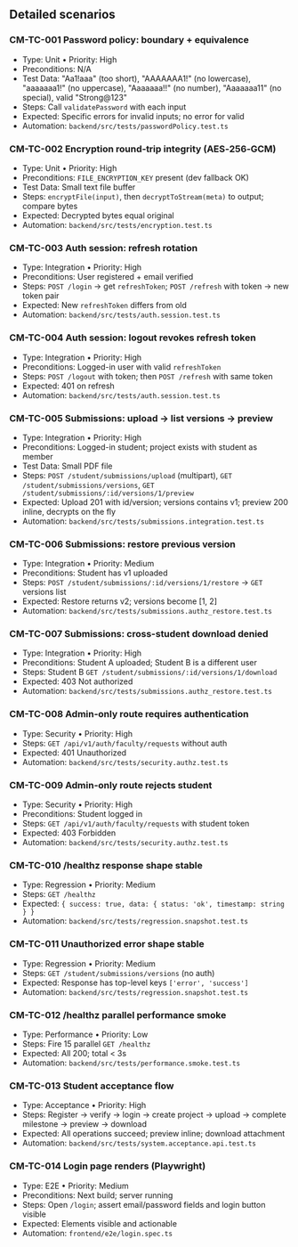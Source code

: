 ## Detailed scenarios

### CM-TC-001 Password policy: boundary + equivalence
- Type: Unit • Priority: High
- Preconditions: N/A
- Test Data: "Aa1!aaa" (too short), "AAAAAAA1!" (no lowercase), "aaaaaaa1!" (no uppercase), "Aaaaaaa!!" (no number), "Aaaaaaa11" (no special), valid "Strong@123"
- Steps: Call `validatePassword` with each input
- Expected: Specific errors for invalid inputs; no error for valid
- Automation: `backend/src/tests/passwordPolicy.test.ts`

### CM-TC-002 Encryption round‑trip integrity (AES‑256‑GCM)
- Type: Unit • Priority: High
- Preconditions: `FILE_ENCRYPTION_KEY` present (dev fallback OK)
- Test Data: Small text file buffer
- Steps: `encryptFile(input)`, then `decryptToStream(meta)` to output; compare bytes
- Expected: Decrypted bytes equal original
- Automation: `backend/src/tests/encryption.test.ts`

### CM-TC-003 Auth session: refresh rotation
- Type: Integration • Priority: High
- Preconditions: User registered + email verified
- Steps: `POST /login` → get `refreshToken`; `POST /refresh` with token → new token pair
- Expected: New `refreshToken` differs from old
- Automation: `backend/src/tests/auth.session.test.ts`

### CM-TC-004 Auth session: logout revokes refresh token
- Type: Integration • Priority: High
- Preconditions: Logged-in user with valid `refreshToken`
- Steps: `POST /logout` with token; then `POST /refresh` with same token
- Expected: 401 on refresh
- Automation: `backend/src/tests/auth.session.test.ts`

### CM-TC-005 Submissions: upload → list versions → preview
- Type: Integration • Priority: High
- Preconditions: Logged-in student; project exists with student as member
- Test Data: Small PDF file
- Steps: `POST /student/submissions/upload` (multipart), `GET /student/submissions/versions`, `GET /student/submissions/:id/versions/1/preview`
- Expected: Upload 201 with id/version; versions contains v1; preview 200 inline, decrypts on the fly
- Automation: `backend/src/tests/submissions.integration.test.ts`

### CM-TC-006 Submissions: restore previous version
- Type: Integration • Priority: Medium
- Preconditions: Student has v1 uploaded
- Steps: `POST /student/submissions/:id/versions/1/restore` → `GET` versions list
- Expected: Restore returns v2; versions become [1, 2]
- Automation: `backend/src/tests/submissions.authz_restore.test.ts`

### CM-TC-007 Submissions: cross-student download denied
- Type: Integration • Priority: High
- Preconditions: Student A uploaded; Student B is a different user
- Steps: Student B `GET /student/submissions/:id/versions/1/download`
- Expected: 403 Not authorized
- Automation: `backend/src/tests/submissions.authz_restore.test.ts`

### CM-TC-008 Admin-only route requires authentication
- Type: Security • Priority: High
- Steps: `GET /api/v1/auth/faculty/requests` without auth
- Expected: 401 Unauthorized
- Automation: `backend/src/tests/security.authz.test.ts`

### CM-TC-009 Admin-only route rejects student
- Type: Security • Priority: High
- Preconditions: Student logged in
- Steps: `GET /api/v1/auth/faculty/requests` with student token
- Expected: 403 Forbidden
- Automation: `backend/src/tests/security.authz.test.ts`

### CM-TC-010 /healthz response shape stable
- Type: Regression • Priority: Medium
- Steps: `GET /healthz`
- Expected: `{ success: true, data: { status: 'ok', timestamp: string } }`
- Automation: `backend/src/tests/regression.snapshot.test.ts`

### CM-TC-011 Unauthorized error shape stable
- Type: Regression • Priority: Medium
- Steps: `GET /student/submissions/versions` (no auth)
- Expected: Response has top-level keys `['error', 'success']`
- Automation: `backend/src/tests/regression.snapshot.test.ts`

### CM-TC-012 /healthz parallel performance smoke
- Type: Performance • Priority: Low
- Steps: Fire 15 parallel `GET /healthz`
- Expected: All 200; total < 3s
- Automation: `backend/src/tests/performance.smoke.test.ts`

### CM-TC-013 Student acceptance flow
- Type: Acceptance • Priority: High
- Steps: Register → verify → login → create project → upload → complete milestone → preview → download
- Expected: All operations succeed; preview inline; download attachment
- Automation: `backend/src/tests/system.acceptance.api.test.ts`

### CM-TC-014 Login page renders (Playwright)
- Type: E2E • Priority: Medium
- Preconditions: Next build; server running
- Steps: Open `/login`; assert email/password fields and login button visible
- Expected: Elements visible and actionable
- Automation: `frontend/e2e/login.spec.ts`


